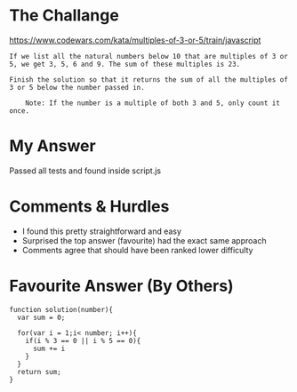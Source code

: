 # The Challange

https://www.codewars.com/kata/multiples-of-3-or-5/train/javascript

```
If we list all the natural numbers below 10 that are multiples of 3 or 5, we get 3, 5, 6 and 9. The sum of these multiples is 23.

Finish the solution so that it returns the sum of all the multiples of 3 or 5 below the number passed in.

    Note: If the number is a multiple of both 3 and 5, only count it once.
```

# My Answer

Passed all tests and found inside script.js

# Comments & Hurdles

* I found this pretty straightforward and easy
* Surprised the top answer (favourite) had the exact same approach
* Comments agree that should have been ranked lower difficulty

# Favourite Answer (By Others)
```
function solution(number){
  var sum = 0;
  
  for(var i = 1;i< number; i++){
    if(i % 3 == 0 || i % 5 == 0){
      sum += i
    }
  }
  return sum;
}
```